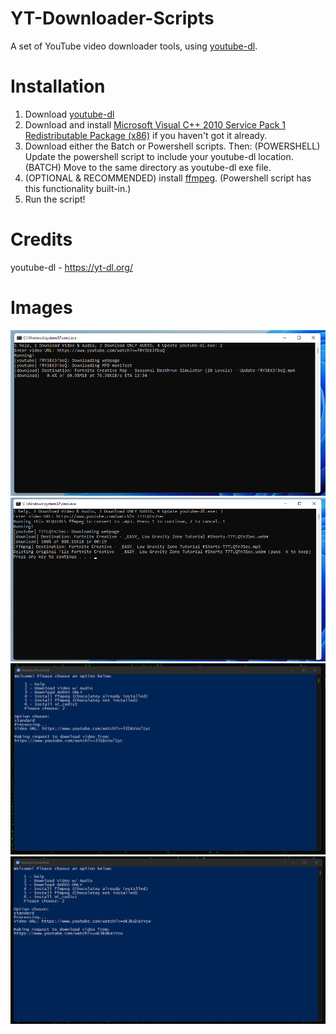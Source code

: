 # YT-Downloader-Scripts

A set of YouTube video downloader tools, using [youtube-dl](https://github.com/ytdl-org/youtube-dl).

# Installation

1) Download [youtube-dl](https://yt-dl.org/latest/youtube-dl.exe)<br>
2) Download and install [Microsoft Visual C++ 2010 Service Pack 1 Redistributable Package (x86)](https://download.microsoft.com/download/1/6/5/165255E7-1014-4D0A-B094-B6A430A6BFFC/vcredist_x86.exe) if you haven't got it already.<br>
3) Download either the Batch or Powershell scripts. Then: (POWERSHELL) Update the powershell script to include your youtube-dl location. (BATCH) Move to the same directory as youtube-dl exe file.<br>
4) (OPTIONAL & RECOMMENDED) install [ffmpeg](https://community.chocolatey.org/packages/ffmpeg). (Powershell script has this functionality built-in.)<br>
5) Run the script!

# Credits
youtube-dl - https://yt-dl.org/<br>

# Images
<p align="center">
<img src="imgs\1.png">
<img src="imgs\2.png">
<img src="imgs\PS-1.png">
<img src="imgs\PS-2.png">
</p>
